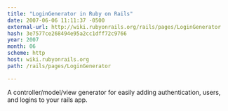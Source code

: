 ```yaml
---
title: "LoginGenerator in Ruby on Rails"
date: 2007-06-06 11:11:37 -0500
external-url: http://wiki.rubyonrails.org/rails/pages/LoginGenerator
hash: 3e7577ce268494e95a2cc1dff72c9766
year: 2007
month: 06
scheme: http
host: wiki.rubyonrails.org
path: /rails/pages/LoginGenerator

---
```


A controller/model/view generator for easily adding authentication, users, and logins to your rails app.
